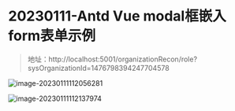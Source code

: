 # 20230111-Antd Vue modal框嵌入form表单示例

> 地址：http://localhost:5001/organizationRecon/role?sysOrganizationId=1476798394247704578

![image-20230111112056281](https://s2.loli.net/2023/01/11/3E5kPWU8K9LVTiw.png)

![image-20230111112137974](https://s2.loli.net/2023/01/11/M8EB9wNAJ4FqjxT.png)